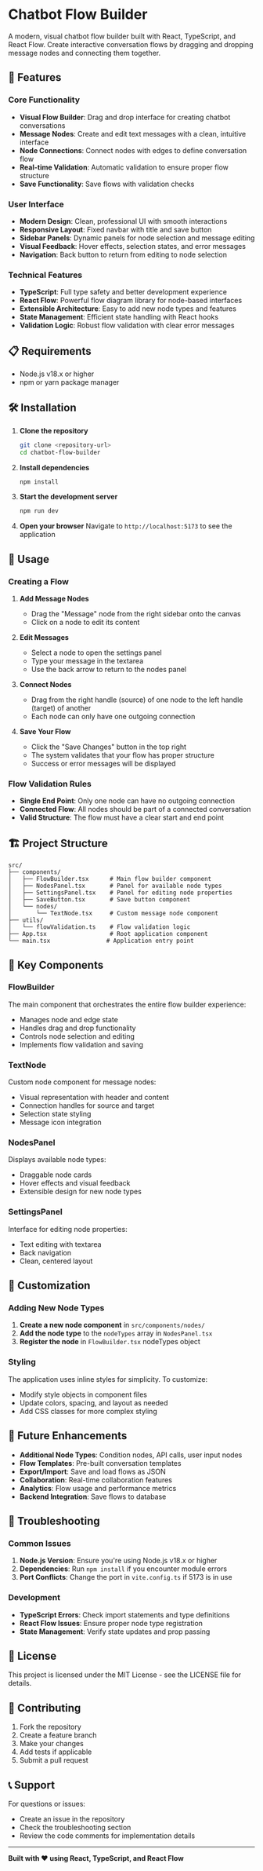 # Chatbot Flow Builder

A modern, visual chatbot flow builder built with React, TypeScript, and React Flow. Create interactive conversation flows by dragging and dropping message nodes and connecting them together.

## 🚀 Features

### Core Functionality
- **Visual Flow Builder**: Drag and drop interface for creating chatbot conversations
- **Message Nodes**: Create and edit text messages with a clean, intuitive interface
- **Node Connections**: Connect nodes with edges to define conversation flow
- **Real-time Validation**: Automatic validation to ensure proper flow structure
- **Save Functionality**: Save flows with validation checks

### User Interface
- **Modern Design**: Clean, professional UI with smooth interactions
- **Responsive Layout**: Fixed navbar with title and save button
- **Sidebar Panels**: Dynamic panels for node selection and message editing
- **Visual Feedback**: Hover effects, selection states, and error messages
- **Navigation**: Back button to return from editing to node selection

### Technical Features
- **TypeScript**: Full type safety and better development experience
- **React Flow**: Powerful flow diagram library for node-based interfaces
- **Extensible Architecture**: Easy to add new node types and features
- **State Management**: Efficient state handling with React hooks
- **Validation Logic**: Robust flow validation with clear error messages

## 📋 Requirements

- Node.js v18.x or higher
- npm or yarn package manager

## 🛠️ Installation

1. **Clone the repository**
   ```bash
   git clone <repository-url>
   cd chatbot-flow-builder
   ```

2. **Install dependencies**
   ```bash
   npm install
   ```

3. **Start the development server**
   ```bash
   npm run dev
   ```

4. **Open your browser**
   Navigate to `http://localhost:5173` to see the application

## 🎯 Usage

### Creating a Flow

1. **Add Message Nodes**
   - Drag the "Message" node from the right sidebar onto the canvas
   - Click on a node to edit its content

2. **Edit Messages**
   - Select a node to open the settings panel
   - Type your message in the textarea
   - Use the back arrow to return to the nodes panel

3. **Connect Nodes**
   - Drag from the right handle (source) of one node to the left handle (target) of another
   - Each node can only have one outgoing connection

4. **Save Your Flow**
   - Click the "Save Changes" button in the top right
   - The system validates that your flow has proper structure
   - Success or error messages will be displayed

### Flow Validation Rules

- **Single End Point**: Only one node can have no outgoing connection
- **Connected Flow**: All nodes should be part of a connected conversation
- **Valid Structure**: The flow must have a clear start and end point

## 🏗️ Project Structure

```
src/
├── components/
│   ├── FlowBuilder.tsx      # Main flow builder component
│   ├── NodesPanel.tsx       # Panel for available node types
│   ├── SettingsPanel.tsx    # Panel for editing node properties
│   ├── SaveButton.tsx       # Save button component
│   └── nodes/
│       └── TextNode.tsx     # Custom message node component
├── utils/
│   └── flowValidation.ts    # Flow validation logic
├── App.tsx                  # Root application component
└── main.tsx                # Application entry point
```

## 🔧 Key Components

### FlowBuilder
The main component that orchestrates the entire flow builder experience:
- Manages node and edge state
- Handles drag and drop functionality
- Controls node selection and editing
- Implements flow validation and saving

### TextNode
Custom node component for message nodes:
- Visual representation with header and content
- Connection handles for source and target
- Selection state styling
- Message icon integration

### NodesPanel
Displays available node types:
- Draggable node cards
- Hover effects and visual feedback
- Extensible design for new node types

### SettingsPanel
Interface for editing node properties:
- Text editing with textarea
- Back navigation
- Clean, centered layout

## 🎨 Customization

### Adding New Node Types

1. **Create a new node component** in `src/components/nodes/`
2. **Add the node type** to the `nodeTypes` array in `NodesPanel.tsx`
3. **Register the node** in `FlowBuilder.tsx` nodeTypes object

### Styling

The application uses inline styles for simplicity. To customize:
- Modify style objects in component files
- Update colors, spacing, and layout as needed
- Add CSS classes for more complex styling

## 🚀 Future Enhancements

- **Additional Node Types**: Condition nodes, API calls, user input nodes
- **Flow Templates**: Pre-built conversation templates
- **Export/Import**: Save and load flows as JSON
- **Collaboration**: Real-time collaboration features
- **Analytics**: Flow usage and performance metrics
- **Backend Integration**: Save flows to database

## 🐛 Troubleshooting

### Common Issues

1. **Node.js Version**: Ensure you're using Node.js v18.x or higher
2. **Dependencies**: Run `npm install` if you encounter module errors
3. **Port Conflicts**: Change the port in `vite.config.ts` if 5173 is in use

### Development

- **TypeScript Errors**: Check import statements and type definitions
- **React Flow Issues**: Ensure proper node type registration
- **State Management**: Verify state updates and prop passing

## 📝 License

This project is licensed under the MIT License - see the LICENSE file for details.

## 🤝 Contributing

1. Fork the repository
2. Create a feature branch
3. Make your changes
4. Add tests if applicable
5. Submit a pull request

## 📞 Support

For questions or issues:
- Create an issue in the repository
- Check the troubleshooting section
- Review the code comments for implementation details

---

**Built with ❤️ using React, TypeScript, and React Flow**
